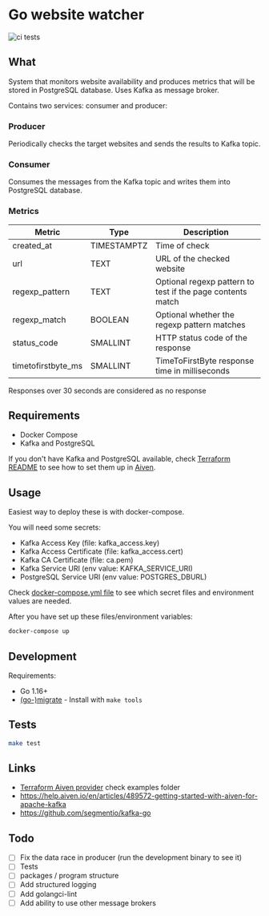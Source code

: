 # Go website watcher

![ci tests](https://github.com/popsu/go-website-watcher/actions/workflows/tests.yml/badge.svg)

## What

System that monitors website availability and produces metrics that will be stored in PostgreSQL database. Uses Kafka as message broker.

Contains two services: consumer and producer:

### Producer

Periodically checks the target websites and sends the results to Kafka topic.

### Consumer

Consumes the messages from the Kafka topic and writes them into PostgreSQL database.

### Metrics

  | Metric | Type | Description |
  | ------ | ---- | ----------- |
  | created_at         | TIMESTAMPTZ | Time of check |
  | url                | TEXT        | URL of the checked website |
  | regexp_pattern     | TEXT        | Optional regexp pattern to test if the page contents match |
  | regexp_match       | BOOLEAN     | Optional whether the regexp pattern matches |
  | status_code        | SMALLINT    | HTTP status code of the response |
  | timetofirstbyte_ms | SMALLINT    | TimeToFirstByte response time in milliseconds |

Responses over 30 seconds are considered as no response

## Requirements

- Docker Compose
- Kafka and PostgreSQL

If you don't have Kafka and PostgreSQL available, check [Terraform README](./terraform/README.md) to see how to set them up in [Aiven](https://aiven.io/).

## Usage

Easiest way to deploy these is with docker-compose.

You will need some secrets:

- Kafka Access Key (file: kafka_access.key)
- Kafka Access Certificate (file: kafka_access.cert)
- Kafka CA Certificate (file: ca.pem)
- Kafka Service URI (env value: KAFKA_SERVICE_URI)
- PostgreSQL Service URI (env value: POSTGRES_DBURL)

Check [docker-compose.yml file](./docker-compose.yml) to see which secret files and environment values are needed.

After you have set up these files/environment variables:

```bash
docker-compose up
```

## Development

Requirements:

- Go 1.16+
- [(go-)migrate](https://github.com/golang-migrate/migrate) - Install with `make tools`

## Tests

```bash
make test
```

## Links

- [Terraform Aiven provider](https://github.com/aiven/terraform-provider-aiven) check examples folder
- https://help.aiven.io/en/articles/489572-getting-started-with-aiven-for-apache-kafka
- https://github.com/segmentio/kafka-go

## Todo

- [ ] Fix the data race in producer (run the development binary to see it)
- [ ] Tests
- [ ] packages / program structure
- [ ] Add structured logging
- [ ] Add golangci-lint
- [ ] Add ability to use other message brokers
